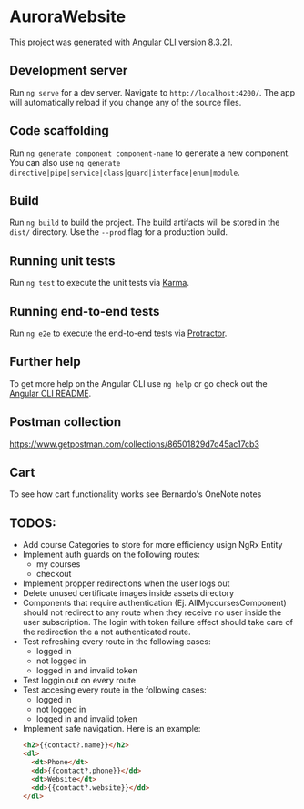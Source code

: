 # AuroraWebsite

This project was generated with [Angular CLI](https://github.com/angular/angular-cli) version 8.3.21.

## Development server

Run `ng serve` for a dev server. Navigate to `http://localhost:4200/`. The app will automatically reload if you change any of the source files.

## Code scaffolding

Run `ng generate component component-name` to generate a new component. You can also use `ng generate directive|pipe|service|class|guard|interface|enum|module`.

## Build

Run `ng build` to build the project. The build artifacts will be stored in the `dist/` directory. Use the `--prod` flag for a production build.

## Running unit tests

Run `ng test` to execute the unit tests via [Karma](https://karma-runner.github.io).

## Running end-to-end tests

Run `ng e2e` to execute the end-to-end tests via [Protractor](http://www.protractortest.org/).

## Further help

To get more help on the Angular CLI use `ng help` or go check out the [Angular CLI README](https://github.com/angular/angular-cli/blob/master/README.md).

## Postman collection

https://www.getpostman.com/collections/86501829d7d45ac17cb3

## Cart

To see how cart functionality works see Bernardo's OneNote notes

## TODOS:

- Add course Categories to store for more efficiency usign NgRx Entity
- Implement auth guards on the following routes:
  * my courses
  * checkout
- Implement propper redirections when the user logs out
- Delete unused certificate images inside assets directory
- Components that require authentication (Ej. AllMycoursesComponent) should not redirect to any route when they receive no user inside the user subscription. The login with token failure effect should take care of the redirection the a not authenticated route.
- Test refreshing every route in the following cases:
  * logged in
  * not logged in
  * logged in and invalid token
- Test loggin out on every route
- Test accesing every route in the following cases:
  * logged in
  * not logged in
  * logged in and invalid token
- Implement safe navigation. Here is an example: 
  ```html
  <h2>{{contact?.name}}</h2>
  <dl>
    <dt>Phone</dt>
    <dd>{{contact?.phone}}</dd>
    <dt>Website</dt>
    <dd>{{contact?.website}}</dd>
  </dl>
  ```
